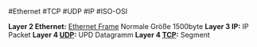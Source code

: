 #Ethernet #TCP #UDP #IP #ISO-OSI 

**Layer 2 Ethernet:** [Ethernet Frame](Ethernet%20Frame)
	Normale Größe 1500byte
**Layer 3 IP:** IP Packet 
**Layer 4 [UDP](UDP):** UPD Datagramm
**Layer 4 [TCP](TCP):** Segment